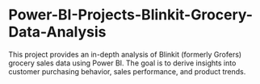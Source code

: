 # Power-BI-Projects-Blinkit-Grocery-Data-Analysis
This project provides an in-depth analysis of Blinkit (formerly Grofers) grocery sales data using Power BI. The goal is to derive insights into customer purchasing behavior, sales performance, and product trends.
